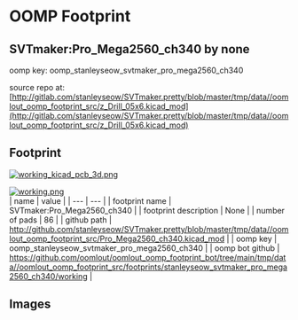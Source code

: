 # OOMP Footprint  
## SVTmaker:Pro_Mega2560_ch340  by none  
  
oomp key: oomp_stanleyseow_svtmaker_pro_mega2560_ch340  
  
source repo at: [http://gitlab.com/stanleyseow/SVTmaker.pretty/blob/master/tmp/data//oomlout_oomp_footprint_src/z_Drill_05x6.kicad_mod](http://gitlab.com/stanleyseow/SVTmaker.pretty/blob/master/tmp/data//oomlout_oomp_footprint_src/z_Drill_05x6.kicad_mod)  
## Footprint  
  
[![working_kicad_pcb_3d.png](working_kicad_pcb_3d_600.png)](working_kicad_pcb_3d.png)  
  
[![working.png](working_600.png)](working.png)  
| name | value | 
| --- | --- | 
| footprint name | SVTmaker:Pro_Mega2560_ch340 | 
| footprint description | None | 
| number of pads | 86 | 
| github path | http://github.com/stanleyseow/SVTmaker.pretty/blob/master/tmp/data//oomlout_oomp_footprint_src/Pro_Mega2560_ch340.kicad_mod | 
| oomp key | oomp_stanleyseow_svtmaker_pro_mega2560_ch340 | 
| oomp bot github | https://github.com/oomlout/oomlout_oomp_footprint_bot/tree/main/tmp/data//oomlout_oomp_footprint_src/footprints/stanleyseow_svtmaker_pro_mega2560_ch340/working | 
## Images  
